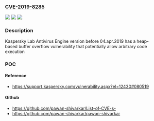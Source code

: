 ### [CVE-2019-8285](https://cve.mitre.org/cgi-bin/cvename.cgi?name=CVE-2019-8285)
![](https://img.shields.io/static/v1?label=Product&message=Kaspersky%20Lab%20Antivirus%20Engine&color=blue)
![](https://img.shields.io/static/v1?label=Version&message=version%20before%2004.apr.2019%20&color=brightgreen)
![](https://img.shields.io/static/v1?label=Vulnerability&message=Heap-based%20Buffer%20Overflow&color=brightgreen)

### Description

Kaspersky Lab Antivirus Engine version before 04.apr.2019 has a heap-based buffer overflow vulnerability that potentially allow arbitrary code execution

### POC

#### Reference
- https://support.kaspersky.com/vulnerability.aspx?el=12430#080519

#### Github
- https://github.com/pawan-shivarkar/List-of-CVE-s-
- https://github.com/pawan-shivarkar/pawan-shivarkar

